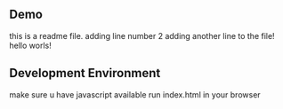 ## Demo

this is a readme file.
adding line number 2
adding another line to the file!
hello worls!

## Development Environment

make sure u have javascript available
run index.html in your browser
